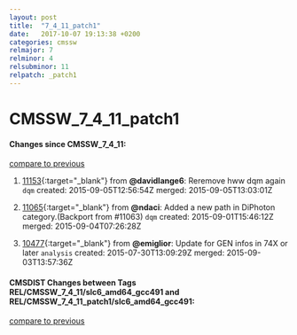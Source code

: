 ```yaml
---
layout: post
title:  "7_4_11_patch1"
date:   2017-10-07 19:13:38 +0200
categories: cmssw
relmajor: 7
relminor: 4
relsubminor: 11
relpatch: _patch1
---
```


# CMSSW_7_4_11_patch1
#### Changes since CMSSW_7_4_11:

[compare to previous](https://github.com/cms-sw/cmssw/compare/CMSSW_7_4_11...CMSSW_7_4_11_patch1)



1. [11153](http://github.com/cms-sw/cmssw/pull/11153){:target="_blank"}  from **@davidlange6**: Reremove hww dqm again `dqm`  created: 2015-09-05T12:56:54Z merged: 2015-09-05T13:03:01Z

1. [11065](http://github.com/cms-sw/cmssw/pull/11065){:target="_blank"}  from **@ndaci**: Added a new path in DiPhoton category.(Backport from #11063) `dqm`  created: 2015-09-01T15:46:12Z merged: 2015-09-04T07:26:28Z

1. [10477](http://github.com/cms-sw/cmssw/pull/10477){:target="_blank"}  from **@emiglior**: Update for GEN infos in 74X or later `analysis`  created: 2015-07-30T13:09:29Z merged: 2015-09-03T13:57:36Z

#### CMSDIST Changes between Tags REL/CMSSW_7_4_11/slc6_amd64_gcc491 and REL/CMSSW_7_4_11_patch1/slc6_amd64_gcc491:

[compare to previous](https://github.com/cms-sw/cmsdist/compare/REL/CMSSW_7_4_11/slc6_amd64_gcc491...REL/CMSSW_7_4_11_patch1/slc6_amd64_gcc491)


